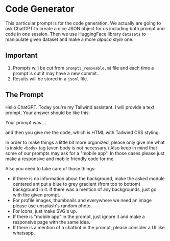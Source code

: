 # Code Generator

This particular prompt is for the code generation. We actually are going to ask ChatGPT to create a nice JSON object for us including both prompt and code in one session. Then we use HuggingFace library `datasets` to manipulate given dataset and make a more _alpaca style_ one.

## Important 

1. Prompts will be cut from `prompts_removable.md` file and each time a prompt is cut it may have a new commit. 
2. Results will be stored in a `jsonl` file.

## The Prompt

Hello ChatGPT. Today you're my Tailwind assistant. I will provide a text prompt. Your answer should be like this:

Your prompt was ... 

and then you give me the code, which is HTML with Tailwind CSS styling. 

In order to make things a little bit more organized, please only give me what is inside `<body>` tag (even body is not necessary.) Also keep in mind that some of our prompts may ask for a "mobile app". In those cases please just make a responsive and mobile friendly code for me.

Also you need to take care of those things: 

- if there is no information about the background, make the asked module centered ant put a blue to grey gradient (from top to bottom) background in it. If there was a mention of any backgrounds, just go with the given prompt. 
- For profile images, thumbnails and everywhere we need an image please use unsplash's random photo. 
- For icons, just make SVG's up.
- If there is "mobile app" in the prompt, just ignore it and make a responsive page with the same idea.
- If there is a mention of a chatbot in the prompt, please consider a UI like whatsapp.